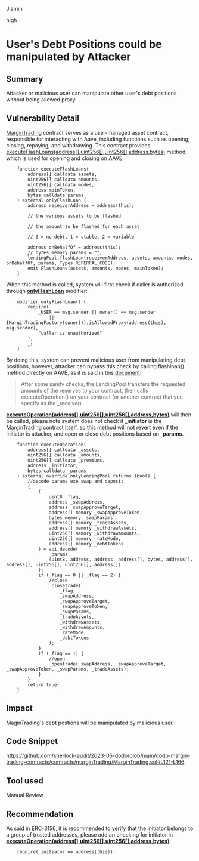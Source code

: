 Jiamin

high

# User's Debt Positions could be manipulated by Attacker

## Summary
Attacker or malicious user can manipulate other user's debt positions without being allowed proxy.

## Vulnerability Detail
[MarginTrading](https://github.com/sherlock-audit/2023-05-dodo/blob/main/dodo-margin-trading-contracts/contracts/marginTrading/MarginTrading.sol#L19) contract serves as a user-managed asset contract, responsible for interacting with Aave, including functions such as opening, closing, repaying, and withdrawing.
This contract provides [executeFlashLoans(address[],uint256[],uint256[],address,bytes)](https://github.com/sherlock-audit/2023-05-dodo/blob/main/dodo-margin-trading-contracts/contracts/marginTrading/MarginTrading.sol#L89) method, which is used for opening and closing on AAVE.
```solidity
    function executeFlashLoans(
        address[] calldata assets,
        uint256[] calldata amounts,
        uint256[] calldata modes,
        address mainToken,
        bytes calldata params
    ) external onlyFlashLoan {
        address receiverAddress = address(this);

        // the various assets to be flashed

        // the amount to be flashed for each asset

        // 0 = no debt, 1 = stable, 2 = variable

        address onBehalfOf = address(this);
        // bytes memory params = "";
        lendingPool.flashLoan(receiverAddress, assets, amounts, modes, onBehalfOf, params, Types.REFERRAL_CODE);
        emit FlashLoans(assets, amounts, modes, mainToken);
    }
```
When this method is called, system will first check if caller is authorized through [__onlyFlashLoan__](https://github.com/sherlock-audit/2023-05-dodo/blob/main/dodo-margin-trading-contracts/contracts/marginTrading/MarginTrading.sol#LL43C21-L43C21) modifier:
```solidity
    modifier onlyFlashLoan() {
        require(
            _USER == msg.sender || owner() == msg.sender
                || IMarginTradingFactory(owner()).isAllowedProxy(address(this), msg.sender),
            "caller is unauthorized"
        );
        _;
    }
```
By doing this, system can prevent malicious user from manipulating debt positions, however, attacker can bypass this check by calling flashloan() method directly on AAVE, as it is said in  this [document]((https://docs.aave.com/developers/v/2.0/guides/flash-loans)):
>After some sanity checks, the LendingPool transfers the requested amounts of the reserves to your contract, then calls executeOperation() on your contract (or another contract that you specify as the _receiver)

[__executeOperation(address[],uint256[],uint256[],address,bytes)__](https://github.com/sherlock-audit/2023-05-dodo/blob/main/dodo-margin-trading-contracts/contracts/marginTrading/MarginTrading.sol#L121) will then be called, please note system does not check if ___initiator__ is the MarginTrading contract itself, so this method will not revert even if the initiator is attacker, and open or close debt positions based on ___params__.
```solidity
    function executeOperation(
        address[] calldata _assets,
        uint256[] calldata _amounts,
        uint256[] calldata _premiums,
        address _initiator,
        bytes calldata _params
    ) external override onlyLendingPool returns (bool) {
        //decode params exe swap and deposit
        {
            (
                uint8 _flag,
                address _swapAddress,
                address _swapApproveTarget,
                address[] memory _swapApproveToken,
                bytes memory _swapParams,
                address[] memory _tradeAssets,
                address[] memory _withdrawAssets,
                uint256[] memory _withdrawAmounts,
                uint256[] memory _rateMode,
                address[] memory _debtTokens
            ) = abi.decode(
                _params,
                (uint8, address, address, address[], bytes, address[], address[], uint256[], uint256[], address[])
            );
            if (_flag == 0 || _flag == 2) {
                //close
                _closetrade(
                    _flag,
                    _swapAddress,
                    _swapApproveTarget,
                    _swapApproveToken,
                    _swapParams,
                    _tradeAssets,
                    _withdrawAssets,
                    _withdrawAmounts,
                    _rateMode,
                    _debtTokens
                );
            }
            if (_flag == 1) {
                //open
                _opentrade(_swapAddress, _swapApproveTarget, _swapApproveToken, _swapParams, _tradeAssets);
            }
        }
        return true;
    }
```

## Impact
MaginTrading's debt postions will be manipulated by malicious user.

## Code Snippet
https://github.com/sherlock-audit/2023-05-dodo/blob/main/dodo-margin-trading-contracts/contracts/marginTrading/MarginTrading.sol#L121-L166

## Tool used

Manual Review

## Recommendation
As said in [ERC-3156](https://eips.ethereum.org/EIPS/eip-3156), it is recommended to verify that the initiator belongs to a group of trusted addresses, please add an checking for initiator in [__executeOperation(address[],uint256[],uint256[],address,bytes)__](https://github.com/sherlock-audit/2023-05-dodo/blob/main/dodo-margin-trading-contracts/contracts/marginTrading/MarginTrading.sol#L121):
```solidity
    require(_initiator == address(this));
```
